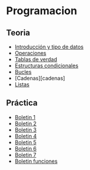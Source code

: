 # Programacion

## Teoria 
   - [Introducción y tipo de datos][introduccion]
   - [Operaciones][operar]
   - [Tablas de verdad][tabla]
   - [Estructuras condicionales][condicion]
   - [Bucles][bucles]
   - [Cadenas][cadenas]
   - [Listas][listas]
## Práctica
  - [Boletin 1][boletin1]
  - [Boletin 2][boletin2]
  - [Boletin 3][boletin3]
  - [Boletin 4][boletin4]
  - [Boletin 5][boletin5]
  - [Boletin 6][boletin6]
  - [Boletin 7][boletin7]
  - [Boletin funciones][funciones]

[boletin1]:https://github.com/alvarojimeenez/Programacion/blob/master/Programaci%C3%B3n/Boletin1.py
[boletin2]:https://github.com/alvarojimeenez/Programacion/blob/master/Programaci%C3%B3n/Boletin2.py
[boletin3]:https://github.com/alvarojimeenez/Programacion/blob/master/Programaci%C3%B3n/Boletin3.py
[boletin4]:https://github.com/alvarojimeenez/Programacion/blob/master/Programaci%C3%B3n/Boletin4.py
[boletin5]:https://github.com/alvarojimeenez/Programacion/blob/master/Programaci%C3%B3n/Boletin5.py
[boletin6]:https://github.com/alvarojimeenez/Programacion/blob/master/Programaci%C3%B3n/Boletin6.py
[boletin7]:https://github.com/alvarojimeenez/Programacion/blob/master/Programaci%C3%B3n/Boletin7.py
[funciones]:https://github.com/alvarojimeenez/Programacion/blob/master/Programaci%C3%B3n/funciones.py
[introduccion]:https://github.com/alvarojimeenez/Programacion/blob/master/Programaci%C3%B3n/miPrimerProyecto.py
[operar]:https://github.com/alvarojimeenez/Programacion/blob/master/Programaci%C3%B3n/operaciones.py
[tabla]:https://github.com/alvarojimeenez/Programacion/blob/master/Programaci%C3%B3n/True_false.py
[condicion]:https://github.com/alvarojimeenez/Programacion/blob/master/Programaci%C3%B3n/Condicionales.py
[bucles]:
[cadenas]:https://github.com/alvarojimeenez/Programacion/blob/master/Programaci%C3%B3n/cadena.py
[listas]:https://github.com/alvarojimeenez/Programacion/blob/master/Programaci%C3%B3n/listas.py
